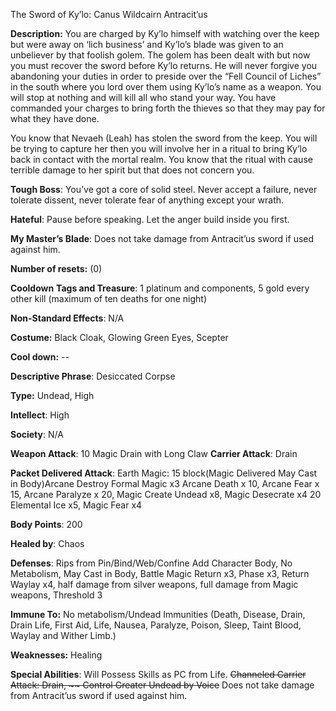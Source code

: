The Sword of Ky’lo: Canus Wildcairn Antracit’us 



**Description:** You are charged by Ky’lo himself with watching over the keep but were away on ‘lich business’ and Ky’lo’s blade was given to an unbeliever by that foolish golem. The golem has been dealt with but now you must recover the sword before Ky’lo returns. He will never forgive you abandoning your duties in order to preside over the “Fell Council of Liches” in the south where you lord over them using Ky’lo’s name as a weapon. You will stop at nothing and will kill all who stand your way. You have commanded your charges to bring forth the thieves so that they may pay for what they have done. 



You know that Nevaeh (Leah) has stolen the sword from the keep. You will be trying to capture her then you will involve her in a ritual to bring Ky’lo back in contact with the mortal realm. You know that the ritual with cause terrible damage to her spirit but that does not concern you.



 

**Tough Boss**: You’ve got a core of solid steel. Never accept a failure, never tolerate dissent, never tolerate fear of anything except your wrath.

**Hateful**: Pause before speaking. Let the anger build inside you first.

**My Master’s Blade**: Does not take damage from Antracit’us sword if used against him. 



 

**Number of resets:** (0)

**Cooldown** 
 **Tags and Treasure**: 1 platinum and components, 5 gold every other kill (maximum of ten deaths for one night)

**Non-Standard Effects**: N/A

**Costume:** Black Cloak, Glowing Green Eyes, Scepter

**Cool down:** --

**Descriptive Phrase**: Desiccated Corpse

**Type:** Undead, High

**Intellect**: High

**Society**: N/A

**Weapon Attack**: 10 Magic Drain with Long Claw **Carrier Attack**: Drain

**Packet Delivered Attack**: Earth Magic: 15 block(Magic Delivered May Cast in Body)Arcane Destroy Formal Magic x3 Arcane Death x 10, Arcane Fear x 15, Arcane Paralyze x 20, Magic Create Undead x8, Magic Desecrate x4 20 Elemental Ice x5, Magic Fear x4

**Body Points**: 200

**Healed by**: Chaos

**Defenses**: Rips from Pin/Bind/Web/Confine Add Character Body, No Metabolism, May Cast in Body, Battle Magic Return x3, Phase x3, Return Waylay x4, half damage from silver weapons, full damage from Magic weapons, Threshold 3

**Immune To:** No metabolism/Undead Immunities (Death, Disease, Drain, Drain Life, First Aid, Life, Nausea, Paralyze, Poison, Sleep, Taint Blood, Waylay and Wither Limb.)

**Weaknesses:** Healing

**Special Abilities**: Will Possess Skills as PC from Life. ~~Channeled Carrier Attack: Drain, ~~ Control Greater Undead by Voice~~ Does not take damage from Antracit’us sword if used against him.